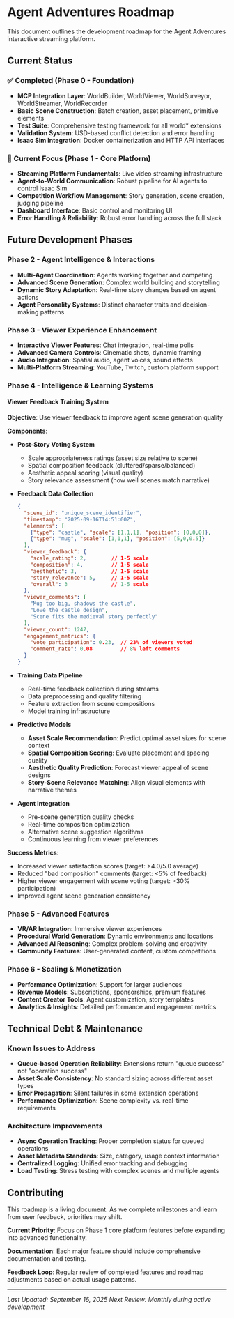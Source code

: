 # Agent Adventures Roadmap

This document outlines the development roadmap for the Agent Adventures interactive streaming platform.

## Current Status

### ✅ Completed (Phase 0 - Foundation)
- **MCP Integration Layer**: WorldBuilder, WorldViewer, WorldSurveyor, WorldStreamer, WorldRecorder
- **Basic Scene Construction**: Batch creation, asset placement, primitive elements
- **Test Suite**: Comprehensive testing framework for all world* extensions
- **Validation System**: USD-based conflict detection and error handling
- **Isaac Sim Integration**: Docker containerization and HTTP API interfaces

### 🎯 Current Focus (Phase 1 - Core Platform)
- **Streaming Platform Fundamentals**: Live video streaming infrastructure
- **Agent-to-World Communication**: Robust pipeline for AI agents to control Isaac Sim
- **Competition Workflow Management**: Story generation, scene creation, judging pipeline
- **Dashboard Interface**: Basic control and monitoring UI
- **Error Handling & Reliability**: Robust error handling across the full stack

## Future Development Phases

### Phase 2 - Agent Intelligence & Interactions
- **Multi-Agent Coordination**: Agents working together and competing
- **Advanced Scene Generation**: Complex world building and storytelling
- **Dynamic Story Adaptation**: Real-time story changes based on agent actions
- **Agent Personality Systems**: Distinct character traits and decision-making patterns

### Phase 3 - Viewer Experience Enhancement
- **Interactive Viewer Features**: Chat integration, real-time polls
- **Advanced Camera Controls**: Cinematic shots, dynamic framing
- **Audio Integration**: Spatial audio, agent voices, sound effects
- **Multi-Platform Streaming**: YouTube, Twitch, custom platform support

### Phase 4 - Intelligence & Learning Systems

#### Viewer Feedback Training System
**Objective**: Use viewer feedback to improve agent scene generation quality

**Components**:
- **Post-Story Voting System**
  - Scale appropriateness ratings (asset size relative to scene)
  - Spatial composition feedback (cluttered/sparse/balanced)
  - Aesthetic appeal scoring (visual quality)
  - Story relevance assessment (how well scenes match narrative)

- **Feedback Data Collection**
  ```json
  {
    "scene_id": "unique_scene_identifier",
    "timestamp": "2025-09-16T14:51:00Z",
    "elements": [
      {"type": "castle", "scale": [1,1,1], "position": [0,0,0]},
      {"type": "mug", "scale": [1,1,1], "position": [5,0,0.5]}
    ],
    "viewer_feedback": {
      "scale_rating": 2,        // 1-5 scale
      "composition": 4,         // 1-5 scale
      "aesthetic": 3,           // 1-5 scale
      "story_relevance": 5,     // 1-5 scale
      "overall": 3              // 1-5 scale
    },
    "viewer_comments": [
      "Mug too big, shadows the castle",
      "Love the castle design",
      "Scene fits the medieval story perfectly"
    ],
    "viewer_count": 1247,
    "engagement_metrics": {
      "vote_participation": 0.23,  // 23% of viewers voted
      "comment_rate": 0.08         // 8% left comments
    }
  }
  ```

- **Training Data Pipeline**
  - Real-time feedback collection during streams
  - Data preprocessing and quality filtering
  - Feature extraction from scene compositions
  - Model training infrastructure

- **Predictive Models**
  - **Asset Scale Recommendation**: Predict optimal asset sizes for scene context
  - **Spatial Composition Scoring**: Evaluate placement and spacing quality
  - **Aesthetic Quality Prediction**: Forecast viewer appeal of scene designs
  - **Story-Scene Relevance Matching**: Align visual elements with narrative themes

- **Agent Integration**
  - Pre-scene generation quality checks
  - Real-time composition optimization
  - Alternative scene suggestion algorithms
  - Continuous learning from viewer preferences

**Success Metrics**:
- Increased viewer satisfaction scores (target: >4.0/5.0 average)
- Reduced "bad composition" comments (target: <5% of feedback)
- Higher viewer engagement with scene voting (target: >30% participation)
- Improved agent scene generation consistency

### Phase 5 - Advanced Features
- **VR/AR Integration**: Immersive viewer experiences
- **Procedural World Generation**: Dynamic environments and locations
- **Advanced AI Reasoning**: Complex problem-solving and creativity
- **Community Features**: User-generated content, custom competitions

### Phase 6 - Scaling & Monetization
- **Performance Optimization**: Support for larger audiences
- **Revenue Models**: Subscriptions, sponsorships, premium features
- **Content Creator Tools**: Agent customization, story templates
- **Analytics & Insights**: Detailed performance and engagement metrics

## Technical Debt & Maintenance

### Known Issues to Address
- **Queue-based Operation Reliability**: Extensions return "queue success" not "operation success"
- **Asset Scale Consistency**: No standard sizing across different asset types
- **Error Propagation**: Silent failures in some extension operations
- **Performance Optimization**: Scene complexity vs. real-time requirements

### Architecture Improvements
- **Async Operation Tracking**: Proper completion status for queued operations
- **Asset Metadata Standards**: Size, category, usage context information
- **Centralized Logging**: Unified error tracking and debugging
- **Load Testing**: Stress testing with complex scenes and multiple agents

## Contributing

This roadmap is a living document. As we complete milestones and learn from user feedback, priorities may shift.

**Current Priority**: Focus on Phase 1 core platform features before expanding into advanced functionality.

**Documentation**: Each major feature should include comprehensive documentation and testing.

**Feedback Loop**: Regular review of completed features and roadmap adjustments based on actual usage patterns.

---

*Last Updated: September 16, 2025*
*Next Review: Monthly during active development*